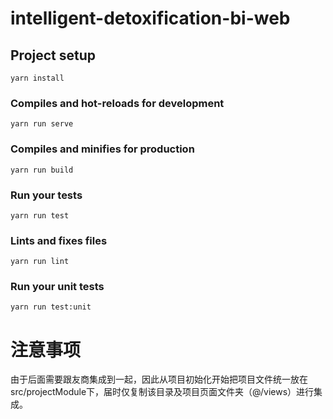 # intelligent-detoxification-bi-web

## Project setup
```
yarn install
```

### Compiles and hot-reloads for development
```
yarn run serve
```

### Compiles and minifies for production
```
yarn run build
```

### Run your tests
```
yarn run test
```

### Lints and fixes files
```
yarn run lint
```

### Run your unit tests
```
yarn run test:unit
```
# 注意事项
由于后面需要跟友商集成到一起，因此从项目初始化开始把项目文件统一放在src/projectModule下，届时仅复制该目录及项目页面文件夹（@/views）进行集成。
